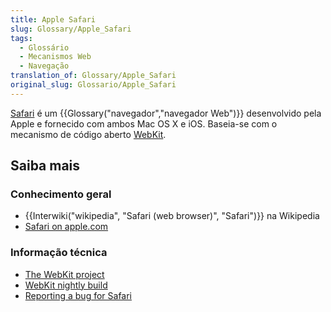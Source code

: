 ```yaml
---
title: Apple Safari
slug: Glossary/Apple_Safari
tags:
  - Glossário
  - Mecanismos Web
  - Navegação
translation_of: Glossary/Apple_Safari
original_slug: Glossario/Apple_Safari
---
```

[Safari](http://www.apple.com/safari/) é um {{Glossary("navegador","navegador Web")}} desenvolvido pela Apple e fornecido com ambos Mac OS X e iOS. Baseia-se com o mecanismo de código aberto [WebKit](http://www.webkit.org/).

## Saiba mais

### Conhecimento geral

- {{Interwiki("wikipedia", "Safari (web browser)", "Safari")}} na Wikipedia
- [Safari on apple.com](http://www.apple.com/safari/)

### Informação técnica

- [The WebKit project](http://www.webkit.org/)
- [WebKit nightly build](http://nightly.webkit.org/)
- [Reporting a bug for Safari](https://bugs.webkit.org/)
